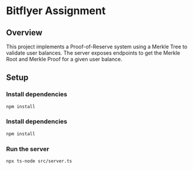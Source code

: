 # Bitflyer Assignment

## Overview
This project implements a Proof-of-Reserve system using a Merkle Tree to validate user balances. The server exposes endpoints to get the Merkle Root and Merkle Proof for a given user balance.

## Setup

### Install dependencies
```bash
npm install
```

### Install dependencies
```bash
npm install
```

### Run the server

```bash
npx ts-node src/server.ts
```
